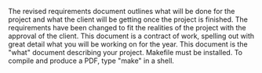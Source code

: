 The revised requirements document outlines what will be done for the project and what the client will be getting once the project is finished. 
The requirements have been changed to fit the realities of the project with the approval of the client.
This document is a contract of work, spelling out with great detail what you will be working on for the year. 
This document is the "what" document describing your project.
Makefile must be installed. To compile and produce a PDF, type "make" in a shell. 